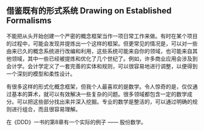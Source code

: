 ## 借鉴既有的形式系统 Drawing on Established Formalisms

不能把从头开始创建一个严密的概念框架当作一项日常工作来做。有时在某个项目的过程中，可能会发现并提炼出一个这样的框架。但更常见的情况是，可以对一些由来已久的概念系统进行改编和利用，这些系统可能来自你的领域，也可能来自其他领域，其中一些已经被提炼和优化了几个世纪了。例如，许多商业应用会涉及到会计学。会计学定义了一套完善的实体和规则，可以很容易地进行调整，以便得到一个深刻的模型和柔性设计。 

有很多这样的形式化概念框架，但我个人最喜欢的是数学。令人惊奇的是，仅仅通过基本的算术，就可以有效解决一些复杂的问题。很多领域都包含一定的数学成分。可以把这些部分找出来并深入挖掘。专业的数学是整洁的，可以通过明确的规则进行组合，而且很容易理解。

在《DDD》一书的第8章有一个实际的例子 —— 股份数学。










